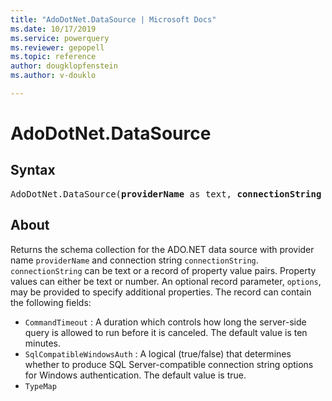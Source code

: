 ```yaml
---
title: "AdoDotNet.DataSource | Microsoft Docs"
ms.date: 10/17/2019
ms.service: powerquery
ms.reviewer: gepopell
ms.topic: reference
author: dougklopfenstein
ms.author: v-douklo

---
```

# AdoDotNet.DataSource

## Syntax

<pre>
AdoDotNet.DataSource(<b>providerName</b> as text, <b>connectionString</b> as any, optional <b>options</b> as nullable record) as table
</pre>

## About

Returns the schema collection for the ADO.NET data source with provider name <code>providerName</code> and connection string <code>connectionString</code>. <code>connectionString</code> can be text or a record of property value pairs. Property values can either be text or number. An optional record parameter, <code>options</code>, may be provided to specify additional properties. The record can contain the following fields: <ul> <li><code>CommandTimeout</code> : A duration which controls how long the server-side query is allowed to run before it is canceled. The default value is ten minutes.</li> <li><code>SqlCompatibleWindowsAuth</code> : A logical (true/false) that determines whether to produce SQL Server-compatible connection string options for Windows authentication. The default value is true.</li> <li><code>TypeMap</code></li> </ul> 

